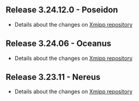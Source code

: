 ## Release 3.24.12.0 - Poseidon
   - Details about the changes on [Xmipp repository](https://github.com/I2PC/xmipp/blob/devel/CHANGELOG.md)

## Release 3.24.06 - Oceanus
   - Details about the changes on [Xmipp repository](https://github.com/I2PC/xmipp/blob/devel/CHANGELOG.md)

## Release 3.23.11 - Nereus
   - Details about the changes on [Xmipp repository](https://github.com/I2PC/xmipp/blob/devel/CHANGELOG.md)
